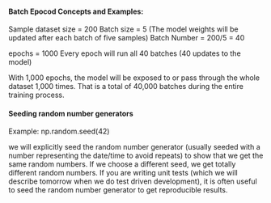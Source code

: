 #### Batch Epocod Concepts and Examples:
Sample dataset size = 200
Batch size = 5 (The model weights will be updated after each batch of five samples)
Batch Number = 200/5 = 40 

epochs = 1000
Every epoch will run all 40 batches (40 updates to the model)

With 1,000 epochs, the model will be exposed to or pass through the whole dataset 1,000 times. That is a total of 40,000 batches during the entire training process.

#### Seeding random number generators
Example: np.random.seed(42)

we will explicitly seed the random number generator (usually seeded with a number representing the date/time to avoid repeats) to show that we get the same random numbers. If we choose a different seed, we get totally different random numbers. If you are writing unit tests (which we will describe tomorrow when we do test driven development), it is often useful to seed the random number generator to get reproducible results.
